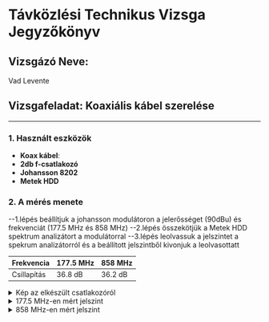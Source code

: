 # Távközlési Technikus Vizsga Jegyzőkönyv

## Vizsgázó Neve:
Vad Levente

## Vizsgafeladat: Koaxiális kábel szerelése

---

### 1. Használt eszközök

- **Koax kábel**: 
- **2db f-csatlakozó** 
- **Johansson 8202**
- **Metek HDD**

### 2. A mérés menete 

--1.lépés beállítjuk a johansson modulátoron a jelerősséget (90dBu) és frekvenciát (177.5 MHz és 858 MHz) 
--2.lépés összekötjük a Metek HDD spektrum analizátort a modulátorral 
--3.lépés leolvassuk a jelszintet a spekrum analizátorról és a beállított jelszintből kivonjuk a leolvasottatt


| Frekvencia      | 177.5 MHz      | 858 MHz      | 
|-----------------|----------------|--------------|
| Csillapítás     | 36.8 dB        | 36.2 dB      |


<details>
   <summary>Kép az elkészült csatlakozóról</summary>

   ![SSID beállítása](https://github.com/VLevente0/meresi-jegyzokonyvek/blob/21de594e39f555c50dcd4405d277414feca7d7bd/main/kepek/koaxmeres/koax.jpg)

</details>


<details>
   <summary>177.5 MHz-en mért jelszint</summary>

   ![SSID beállítása](https://github.com/VLevente0/meresi-jegyzokonyvek/blob/d55008dad65f3f7e0ee65101028dff028a0becd6/main/kepek/koaxmeres/177mhz.jpg)

</details>

<details>
   <summary>858 MHz-en mért jelszint</summary>

   ![SSID beállítása](https://github.com/VLevente0/meresi-jegyzokonyvek/blob/d55008dad65f3f7e0ee65101028dff028a0becd6/main/kepek/koaxmeres/858mhz.jpg)

</details>